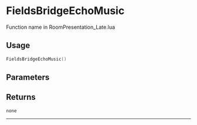 # FieldsBridgeEchoMusic
Function name in RoomPresentation_Late.lua
## Usage
```lua
FieldsBridgeEchoMusic()
```
## Parameters

## Returns
`none`

---